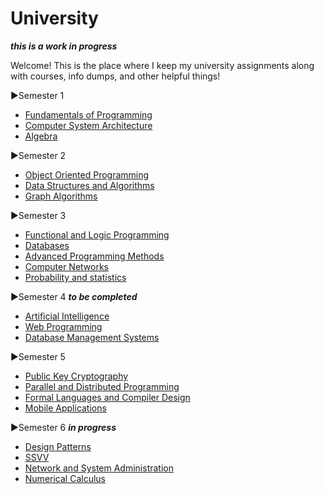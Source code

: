 # University

***this is a work in progress***

Welcome! This is the place where I keep my university assignments along with courses, info dumps, and other helpful things!

▶Semester 1
   - [Fundamentals of Programming](https://github.com/DiaconuAna/Fundamentals-of-Programming)
   - [Computer System Architecture](https://github.com/DiaconuAna/Computer-System-Architecture)
   - [Algebra](https://github.com/DiaconuAna/Algebra)

▶Semester 2
   - [Object Oriented Programming](https://github.com/DiaconuAna/OOP)
   - [Data Structures and Algorithms](https://github.com/DiaconuAna/Data-Structures-and-Algorithms)
   - [Graph Algorithms](https://github.com/DiaconuAna/Graph-Algorithms/tree/main)

▶Semester 3 
 
   * [Functional and Logic Programming](https://github.com/913-Diaconu-Ana/Functional-and-Logic-Programming)
   * [Databases](https://github.com/913-Diaconu-Ana/Databases)  
   * [Advanced Programming Methods](https://github.com/913-Diaconu-Ana/Advanced-Programming-Methods)
   * [Computer Networks](https://github.com/913-Diaconu-Ana/ComputerNetworks)
   * [Probability and statistics](https://github.com/913-Diaconu-Ana/Probability-and-Statistics)
   
▶Semester 4 ***to be completed***

   - [Artificial Intelligence](https://github.com/DiaconuAna/Artificial-Intelligence)
   - [Web Programming](https://github.com/DiaconuAna/Web-Programming)
   - [Database Management Systems](https://github.com/DiaconuAna/Databases-Management-Systems)
   
▶Semester 5 
   
   - [Public Key Cryptography](https://github.com/DiaconuAna/Public-Key-Cryptography)
   - [Parallel and Distributed Programming](https://github.com/DiaconuAna/Parallel-and-Distributed-Programming)
   - [Formal Languages and Compiler Design](https://github.com/DiaconuAna/Formal-Languages-and-Compiler-Design)
   - [Mobile Applications](https://github.com/DiaconuAna/Mobile-Applications)

▶Semester 6 ***in progress***

   - [Design Patterns](https://github.com/DiaconuAna/Design-Patterns)
   - [SSVV](https://github.com/DiaconuAna/SSVV)
   - [Network and System Administration](https://github.com/DiaconuAna/NSA)
   - [Numerical Calculus](https://github.com/DiaconuAna/Numerical-Calculus)
